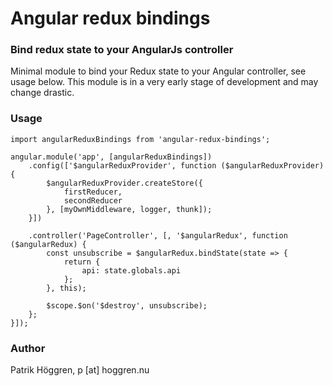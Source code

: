 # Angular redux bindings
### Bind redux state to your AngularJs controller
Minimal module to bind your Redux state to your Angular controller, see usage below. This module is in a very early stage of development and may change drastic.

### Usage
    import angularReduxBindings from 'angular-redux-bindings';

    angular.module('app', [angularReduxBindings])
        .config(['$angularReduxProvider', function ($angularReduxProvider) {
            $angularReduxProvider.createStore({
                firstReducer,
                secondReducer
            }, [myOwnMiddleware, logger, thunk]);
        }])

        .controller('PageController', [, '$angularRedux', function ($angularRedux) {
            const unsubscribe = $angularRedux.bindState(state => {
                return {
                    api: state.globals.api
                };
            }, this);

            $scope.$on('$destroy', unsubscribe);
        };
    }]);

### Author
Patrik Höggren, p [at] hoggren.nu